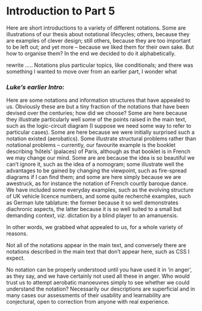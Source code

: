 
# <a name="_toc7b573c14"></a>**Introduction to Part 5**
Here are short introductions to a variety of different notations. Some are illustrations of our thesis about notational lifecycles; others, because they are examples of clever design; still others, because they are too important to be left out; and yet more – because we liked them for their own sake. But how to organise them? In the end we decided to do it alphabetically.

rewrite .....  Notations plus particular topics, like conditionals; and there was something I wanted to move over from an earlier part, I wonder what

### <a name="_toc5469f236"></a>***Luke’s earlier Intro:***
Here are some notations and information structures that have appealed to us. Obviously these are but a tiny fraction of the notations that have been devised over the centuries; how did we choose? Some are here because they illustrate particularly well some of the points raised in the main text, such as the logic-circuit diagram (I suppose we need some way to refer to particular cases). Some are here because we were initially surprised such a notation existed (aerobatics). Some illustrate structural problems rather than notational problems – currently, our favourite example is the booklet describing ‘hôtels’ (palaces) of Paris, although as that booklet is in French we may change our mind. Some are are because the idea is so beautiful we can’t ignore it, such as the idea of a nomogram; some illustrate well the advantages to be gained by changing the viewpoint, such as fire-spread diagrams if I can find them; and some are here simply because we are awestruck, as for instance the notation of French courtly baroque dance. We have included some everyday examples, such as the evolving structure of UK vehicle licence numbers, and some quite recherché examples, such as German lute tablature: the former because it so well demonstrates diachronic aspects, the latter because it is so well suited to a small but demanding context, *viz.* dictation by a blind player to an amanuensis.

In other words, we grabbed what appealed to us, for a whole variety of reasons.

Not all of the notations appear in the main text, and conversely there are notations described in the main text that don’t appear here, such as CSS I expect. 

No notation can be properly understood until you have used it in ‘in anger’, as they say, and we have certainly not used all these in anger. Who would trust us to attempt aerobatic manoeuvres simply to see whether we could understand the notation? Necessarily our descriptions are superficial and in many cases our assessments of their usability and learnability are conjectural, open to correction from anyone with real experience.



